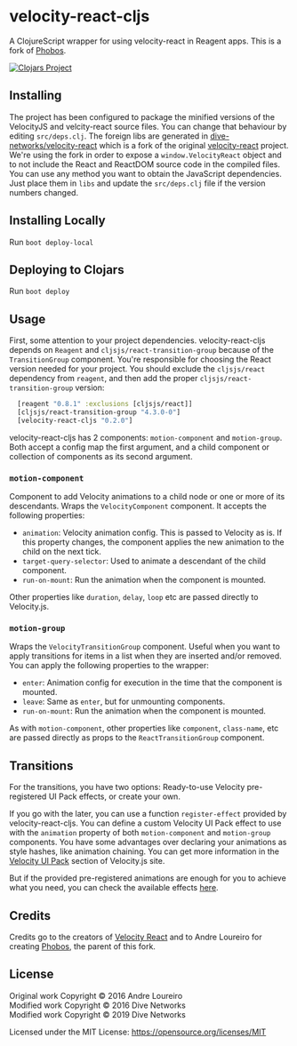 # velocity-react-cljs

A ClojureScript wrapper for using velocity-react in Reagent apps. This is a fork of [Phobos](https://github.com/andreloureiro/phobos).

[![Clojars Project](http://clojars.org/velocity-react-cljs/latest-version.svg)](http://clojars.org/velocity-react-cljs)

## Installing

The project has been configured to package the minified versions of the VelocityJS and velcity-react source files. You can change that behaviour by editing `src/deps.clj`. The foreign libs are generated in [dive-networks/velocity-react](https://github.com/dive-networks/velocity-react/) which is a fork of the original [velocity-react](https://github.com/twitter-fabric/velocity-react) project. We're using the fork in order to expose a `window.VelocityReact` object and to not include the React and ReactDOM source code in the compiled files. You can use any method you want to obtain the JavaScript dependencies. Just place them in `libs` and update the `src/deps.clj` file if the version numbers changed.

## Installing Locally

Run `boot deploy-local`

## Deploying to Clojars

Run `boot deploy`

## Usage

First, some attention to your project dependencies. velocity-react-cljs depends on `Reagent` and `cljsjs/react-transition-group` because of the `TransitionGroup` component. You're responsible for choosing the React version needed for your project. You should exclude the `cljsjs/react` dependency from `reagent`, and then add the proper `cljsjs/react-transition-group` version:

```clj
  [reagent "0.8.1" :exclusions [cljsjs/react]]
  [cljsjs/react-transition-group "4.3.0-0"]
  [velocity-react-cljs "0.2.0"]
```

velocity-react-cljs has 2 components: `motion-component` and `motion-group`. Both accept a config map the first argument, and a child component or collection of components as its second argument.

### `motion-component`

Component to add Velocity animations to a child node or one or more of its descendants. Wraps the `VelocityComponent` component. It accepts the following properties:

* `animation`: Velocity animation config. This is passed to Velocity as is. If this property changes, the component applies the new animation to the child on the next tick.
* `target-query-selector`: Used to animate a descendant of the child component.
* `run-on-mount`: Run the animation when the component is mounted.

Other properties like `duration`, `delay`, `loop` etc are passed directly to Velocity.js.

### `motion-group`

Wraps the `VelocityTransitionGroup` component. Useful when you want to apply transitions for items in a list when they are inserted and/or removed. You can apply the following properties to the wrapper:

* `enter`: Animation config for execution in the time that the component is mounted.
* `leave`: Same as `enter`, but for unmounting components.
* `run-on-mount`: Run the animation when the component is mounted.

As with `motion-component`, other properties like `component`, `class-name`, etc are passed directly as props to the `ReactTransitionGroup` component.


## Transitions

For the transitions, you have two options: Ready-to-use Velocity pre-registered UI Pack effects, or create your own.

If you go with the later, you can use a function `register-effect` provided by velocity-react-cljs. You can define a custom Velocity UI Pack effect to use with the `animation` property of both `motion-component` and `motion-group` components. You have some advantages over declaring your animations as style hashes, like animation chaining. You can get more information in the [Velocity UI Pack](http://julian.com/research/velocity/#uiPack) section of Velocity.js site.

But if the provided pre-registered animations are enough for you to achieve what you need, you can check the available effects [here](https://github.com/julianshapiro/velocity/blob/master/velocity.ui.js#L224).


## Credits

Credits go to the creators of [Velocity React](https://github.com/twitter-fabric/velocity-react) and to Andre Loureiro for creating  [Phobos](https://github.com/andreloureiro/phobos), the parent of this fork.

## License

Original work Copyright © 2016 Andre Loureiro  
Modified work Copyright © 2016 Dive Networks  
Modified work Copyright © 2019 Dive Networks

Licensed under the MIT License: https://opensource.org/licenses/MIT
